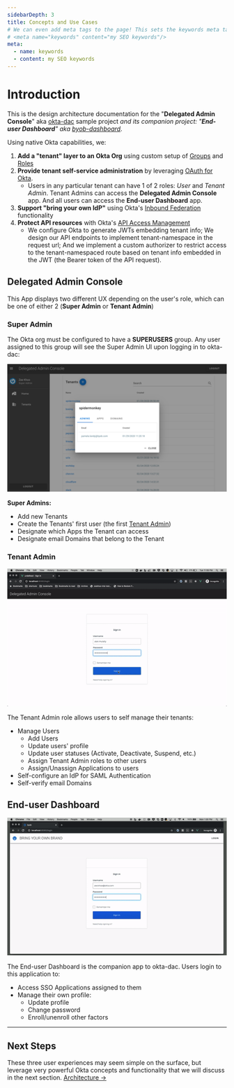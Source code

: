 ```yaml
---
sidebarDepth: 3
title: Concepts and Use Cases
# We can even add meta tags to the page! This sets the keywords meta tag.
# <meta name="keywords" content="my SEO keywords"/>
meta:
  - name: keywords
  - content: my SEO keywords
---
```


# Introduction

This is the design architecture documentation for the "__Delegated Admin Console__" aka [okta-dac](https://github.com/oktadeveloper/okta-dac) sample project *and its companion project: "__End-user Dashboard__" aka [byob-dashboard](https://github.com/oktadeveloper/byob-dashboard)*.

Using native Okta capabilities, we:

1. __Add a "tenant" layer to an Okta Org__ using custom setup of [Groups](/guide/architecture.html#groups) and [Roles](/guide/architecture.html#group-admin-role)
2. __Provide tenant self-service administration__ by leveraging [OAuth for Okta](/guide/api-design.html#oauth-for-okta). 
    * Users in any particular tenant can have 1 of 2 roles: *User* and *Tenant Admin*. Tenant Admins can access the **Delegated Admin Console** app. And all users can access the **End-user Dashboard** app.
3. __Support "bring your own IdP"__ using Okta's [Inbound Federation](https://developer.okta.com/docs/concepts/identity-providers/) functionality
4. __Protect API resources__ with Okta's [API Access Management](/guide/api-design.html#api-access-management)
    * We configure Okta to generate JWTs embedding tenant info; We design our API endpoints to implement tenant-namespace in the request url; And we implement a custom authorizer to restrict access to the tenant-namespaced route based on tenant info embedded in the JWT (the Bearer token of the API request).

## Delegated Admin Console

This App displays two different UX depending on the user's role, which can be one of either 2 (__Super Admin__ or __Tenant Admin__)

### Super Admin

The Okta org must be configured to have a __SUPERUSERS__ group. Any user assigned to this group will see the Super Admin UI upon logging in to okta-dac:

![alt text](./images/dac-superuser.png)

__Super Admins:__

* Add new Tenants
* Create the Tenants' first user (the first [Tenant Admin](#tenant-admin))
* Designate which Apps the Tenant can access
* Designate email Domains that belong to the Tenant

### Tenant Admin

![alt text](./images/dac-demo.gif)

The Tenant Admin role allows users to self manage their tenants:

* Manage Users
  * Add Users
  * Update users' profile
  * Update user statuses (Activate, Deactivate, Suspend, etc.)
  * Assign Tenant Admin roles to other users
  * Assign/Unassign Applications to users
* Self-configure an IdP for SAML Authentication
* Self-verify email Domains

## End-user Dashboard

![alt text](./images/byob-demo.gif)

The End-user Dashboard is the companion app to okta-dac. Users login to this application to:

* Access SSO Applications assigned to them
* Manage their own profile:
  * Update profile
  * Change password
  * Enroll/unenroll other factors

---

## Next Steps

These three user experiences may seem simple on the surface, but leverage very powerful Okta concepts and functionality that we will discuss in the next section. [Architecture ->](architecture.html)
